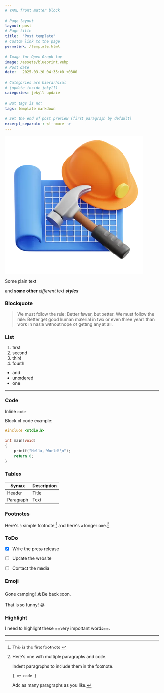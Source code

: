 ```yaml
---
# YAML front matter block

# Page layout
layout: post
# Page title
title:  "Post template"
# Custom link to the page
permalink: /template.html

# Image for Open Graph tag
image: /assets/blueprint.webp
# Post date
date:   2025-03-20 04:35:00 +0300

# Categories are hierarhical
# (update inside jekyll)
categories: jekyll update

# But tags is not
tags: template markdown

# Set the end of post preview (first paragraph by default)
excerpt_separator: <!--more-->
---
```


![Blueprint](/assets/blueprint.webp)

Some plain text

<!--more-->

and **some other** *different* text ***styles***

### Blockquote

> We must follow the rule: Better fewer, but better. We must follow the rule: Better get good human material in two or even three years than work in haste without hope of getting any at all.

### List

1. first
1. second
1. third
1. fourth

- and
- unordered
- one

------

### Code

Inline `code`

Block of code example:

```c
#include <stdio.h>

int main(void)
{
    printf("Hello, World!\n");
    return 0;
}
```

### Tables

| Syntax      | Description |
| ----------- | ----------- |
| Header      | Title       |
| Paragraph   | Text        |


### Footnotes

Here's a simple footnote,[^1] and here's a longer one.[^bignote]

[^1]: This is the first footnote.

[^bignote]: Here's one with multiple paragraphs and code.

    Indent paragraphs to include them in the footnote.

    `{ my code }`

    Add as many paragraphs as you like.

### ToDo

- [x] Write the press release
- [ ] Update the website
- [ ] Contact the media


### Emoji

Gone camping! :tent: Be back soon.

That is so funny! :joy:

### Highlight

I need to highlight these ==very important words==.


-----

